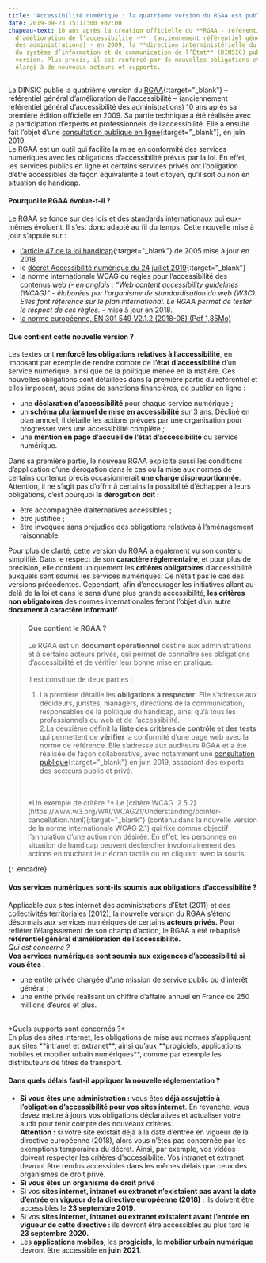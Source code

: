 ```yaml
---
title: 'Accessibilité numérique : la quatrième version du RGAA est publiée !'
date: 2019-09-23 15:11:00 +02:00
chapeau-text: 10 ans après la création officielle du **RGAA - référentiel général
  d’amélioration de l’accessibilité -**  (anciennement référentiel général d’accessibilité
  des administrations) - en 2009, la **direction interministérielle du numérique et
  du système d’information et de communication de l’État** (DINSIC) publie sa quatrième
  version. Plus précis, il est renforcé par de nouvelles obligations et un champ d’action
  élargi à de nouveaux acteurs et supports.
---
```


La DINSIC publie la quatrième version du [RGAA](https://numerique.gouv.fr/publications/rgaa-accessibilite/){:target="_blank"} – référentiel général d’amélioration de l’accessibilité – (anciennement référentiel général d’accessibilité des administrations) 10 ans après sa première édition officielle en 2009. Sa partie technique a été réalisée avec la participation d’experts et professionnels de l’accessibilité. Elle a ensuite fait l’objet d’une [consultation publique en ligne](https://numerique.gouv.fr/actualites/accessibilite-numerique-participez-a-levolution-du-rgaa/){:target="_blank"}, en juin 2019.
<br>
Le RGAA est un outil qui facilite la mise en conformité des services numériques avec les obligations d’accessibilité prévus par la loi. En effet, les services publics en ligne et certains services privés ont l’obligation d’être accessibles de façon équivalente à tout citoyen, qu’il soit ou non en situation de handicap.

#### Pourquoi le RGAA évolue-t-il ?

Le RGAA se fonde sur des lois et des standards internationaux qui eux-mêmes évoluent. Il s’est donc adapté au fil du temps. Cette nouvelle mise à jour s’appuie sur :
* [l’article 47 de la loi handicap](https://www.legifrance.gouv.fr/affichTexteArticle.do?cidTexte=JORFTEXT000000809647&idArticle=LEGIARTI000006682279&dateTexte=&categorieLien=cid){:target="_blank"} de 2005 mise à jour en 2018 
* le [décret Accessibilité numérique du 24 juillet 2019](https://www.legifrance.gouv.fr/affichTexte.do?cidTexte=JORFTEXT000038811937&categorieLien=id){:target="_blank"}
* la norme internationale WCAG ou règles pour l’accessibilité des contenus web *(- en anglais : “Web content accessibility guidelines (WCAG)” - élaborées par l’organisme de standardisation du web (W3C). Elles font référence sur le plan international. Le RGAA permet de tester le respect de ces règles. -*  mise à jour en 2018.
* [la norme européenne, EN 301 549 V2.1.2 (2018-08) (Pdf 1,85Mo)](/uploads/en_301549v020102p.pdf)


#### Que contient cette nouvelle version ? 
Les textes ont **renforcé les obligations relatives à l’accessibilité**, en imposant par exemple de rendre compte de **l’état d’accessibilité** d’un service numérique, ainsi que de la politique menée en la matière. Ces nouvelles obligations sont détaillées dans la première partie du référentiel et elles imposent, sous peine de sanctions financières, de publier en ligne : 

* une **déclaration d’accessibilité** pour chaque service numérique ;
* un **schéma pluriannuel de mise en accessibilité** sur 3 ans. Décliné en plan annuel, il détaille les actions prévues par une organisation pour progresser vers une accessibilité complète ;
* une **mention en page d’accueil de l’état d’accessibilité** du service numérique.

Dans sa première partie, le nouveau RGAA explicite aussi les conditions d’application d’une dérogation dans le cas où la mise aux normes de certains contenus précis occasionnerait **une charge disproportionnée**. Attention, il ne s’agit pas d’offrir à certains la possibilité d’échapper à leurs obligations, c’est pourquoi **la dérogation doit :** 

* être accompagnée d’alternatives accessibles ; 
* être justifiée ;
* être invoquée sans préjudice des obligations relatives à l’aménagement raisonnable.

Pour plus de clarté, cette version du RGAA a également vu son contenu simplifié. Dans le respect de son **caractère réglementaire**, et pour plus de précision, elle contient uniquement les **critères obligatoires** d’accessibilité auxquels sont soumis les  services numériques. Ce n’était pas le cas des versions précédentes. Cependant, afin d’encourager les initiatives allant au-delà de la loi et dans le sens d’une plus grande accessibilité, **les critères non obligatoires** des normes internationales feront l’objet d’un autre **document à caractère informatif**.

> 
> #### Que contient le RGAA ? 
> 
> Le RGAA est un **document opérationnel** destiné aux administrations et à certains acteurs privés, qui permet de connaître ses obligations d’accessibilité et de vérifier leur bonne mise en pratique.<br>
> <br>
> Il est constitué de deux parties : 
> <br> 
> 1. La première détaille les **obligations à respecter**. Elle s’adresse aux décideurs, juristes, managers, directions de la communication,  responsables de la politique du handicap, ainsi qu’à tous les professionnels du web et de l’accessibilité.<br>
> 2.La deuxième définit la **liste des critères de contrôle et des tests** qui permettent de **vérifier** la conformité d’une page web avec la norme de référence. Elle s’adresse aux auditeurs RGAA et a été réalisée de façon collaborative, avec notamment une [consultation publique](https://numerique.gouv.fr/actualites/accessibilite-numerique-participez-a-levolution-du-rgaa/){:target="_blank"} en juin 2019, associant des experts des secteurs public et privé.
> <br>
> <br>
> *Un exemple de critère ?* Le [critère WCAG .2.5.2](https://www.w3.org/WAI/WCAG21/Understanding/pointer-cancellation.html){:target="_blank"} (contenu dans la nouvelle version de la norme internationale WCAG 2.1) qui fixe comme objectif l’annulation d’une action non désirée. En effet, les personnes en situation de handicap peuvent déclencher involontairement des actions en touchant leur écran tactile ou en cliquant avec la souris.
{: .encadre}

#### Vos services numériques sont-ils soumis aux obligations d’accessibilité ? 

Applicable aux sites internet des administrations d’État (2011) et des collectivités territoriales (2012), la nouvelle version du RGAA s’étend désormais aux services numériques de certains **acteurs privés.** Pour refléter l’élargissement de son champ d’action, le RGAA a été rebaptisé **référentiel général d’amélioration de l’accessibilité.** 
<br>
*Qui est concerné ?*
<br>
**Vos services numériques sont soumis aux exigences d’accessibilité si vous êtes :**  
* une entité privée chargée d’une mission de service public ou d’intérêt général ;
* une entité privée réalisant un chiffre d’affaire annuel en France de 250 millions d’euros et plus. 
<br>
*Quels supports sont concernés ?*
<br>
En plus des sites internet, les obligations de mise aux normes s’appliquent aux sites **intranet et extranet**, ainsi qu’aux **progiciels, applications mobiles et mobilier urbain numériques**, comme par exemple les distributeurs de titres de transport. 

#### Dans quels délais  faut-il appliquer la nouvelle réglementation ?  

* **Si vous êtes une administration :** vous  êtes **déjà assujettie à l’obligation d’accessibilité pour vos sites internet**. En revanche, vous devez mettre à jours vos obligations déclaratives et actualiser votre audit pour tenir compte des nouveaux critères.<br>
**Attention :** si votre site existait déjà à la date d’entrée en vigueur de la directive européenne (2018), alors vous n’êtes pas concernée par les exemptions temporaires du décret. Ainsi, par exemple, vos  vidéos doivent respecter les critères d’accessibilité.  Vos intranet et extranet devront être rendus accessibles dans les mêmes délais que ceux des organismes de droit privé. 
* **Si vous êtes un organisme de droit privé** :
 * Si vos **sites internet, intranet ou extranet n’existaient pas avant la date d’entrée en vigueur de la directive européenne  (2018) :** ils doivent être  accessibles le **23 septembre 2019**. 
 * Si vos **sites internet, intranet ou extranet existaient avant l’entrée en vigueur de cette directive :** ils devront être accessibles au plus tard le **23 septembre 2020.** 
* Les **applications mobiles**, les **progiciels**, le **mobilier urbain numérique** devront être accessible en **juin 2021**.
